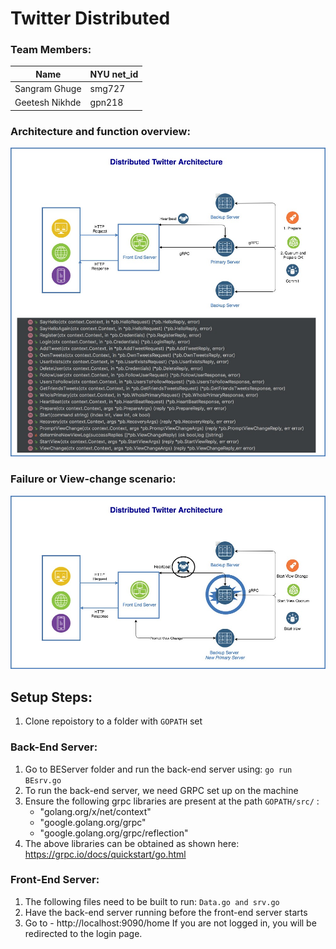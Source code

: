 # Twitter Distributed

### Team Members:

| **Name** | **NYU net_id**|
| ----- | ------------|
| Sangram Ghuge | smg727 |
| Geetesh Nikhde | gpn218 |

### Architecture and function overview:
![alt text](images/Distributed_1.jpg)

### Failure or View-change scenario:
![alt text](images/Distributed_2.jpg)

## Setup Steps:
1. Clone repoistory to a folder with `GOPATH` set

### Back-End Server:
1. Go to BEServer folder and run the back-end server using: `go run BEsrv.go`
2. To run the back-end server, we need GRPC set up on the machine
3. Ensure the following grpc libraries are present at the path `GOPATH/src/` :
    * "golang.org/x/net/context"
    * "google.golang.org/grpc"
    * "google.golang.org/grpc/reflection"
4. The above libraries can be obtained as shown here: https://grpc.io/docs/quickstart/go.html


### Front-End Server:
1. The following files need to be built to run: `Data.go and srv.go`
2. Have the back-end server running before the front-end server starts
3. Go to - http://localhost:9090/home If you are not logged in, you will be redirected to the login page.

